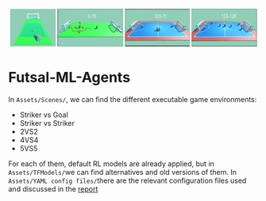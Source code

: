 
![Header](/report_images/readme_img.jpg)

# Futsal-ML-Agents

In `Assets/Scenes/`, we can find the different executable game environments:
* Striker vs Goal
* Striker vs Striker
* 2VS2
* 4VS4
* 5VS5

For each of them, default RL models are already applied, but in `Assets/TFModels/`we can find alternatives and old versions of them. In `Assets/YAML config files/`there are the relevant configuration files used and discussed in the [report](/report_images/report.pdf)

 
